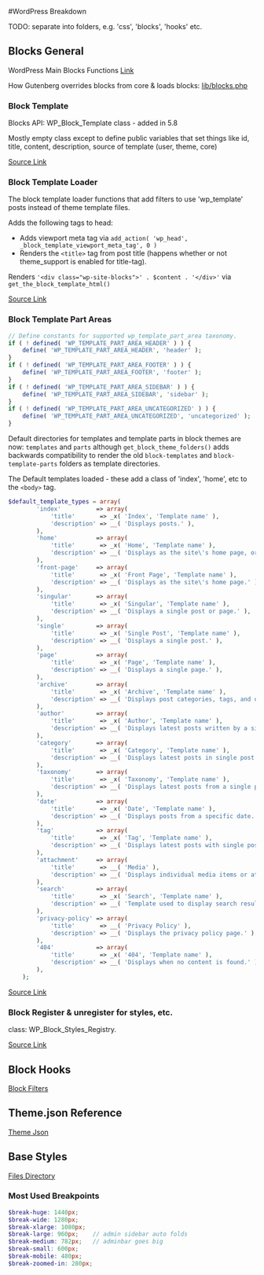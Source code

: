 #WordPress Breakdown

TODO: separate into folders, e.g. 'css', 'blocks', 'hooks' etc.

## Blocks General

WordPress Main Blocks Functions [Link](https://github.com/WordPress/WordPress/blob/master/wp-includes/blocks.php)

How Gutenberg overrides blocks from core & loads blocks: [lib/blocks.php](https://github.com/WordPress/gutenberg/blob/trunk/lib/blocks.php)

### Block Template
Blocks API: WP_Block_Template class - added in 5.8

Mostly empty class except to define public variables that set things like id, title, content, description, source of template (user, theme, core)

[Source Link](https://github.com/WordPress/WordPress/blob/master/wp-includes/class-wp-block-template.php)

### Block Template Loader

The block template loader functions that add filters to use 'wp_template' posts instead of theme template files.

Adds the following tags to head: 
 - Adds viewport meta tag via ```add_action( 'wp_head', _block_template_viewport_meta_tag', 0 )``` 
 - Renders the ```<title>``` tag from post title (happens whether or not theme_support is enabled for title-tag).

Renders ```'<div class="wp-site-blocks">' . $content . '</div>'``` via ```get_the_block_template_html()```

[Source Link](https://github.com/WordPress/WordPress/blob/master/wp-includes/block-template.php)

### Block Template Part Areas

```php
// Define constants for supported wp_template_part_area taxonomy.
if ( ! defined( 'WP_TEMPLATE_PART_AREA_HEADER' ) ) {
	define( 'WP_TEMPLATE_PART_AREA_HEADER', 'header' );
}
if ( ! defined( 'WP_TEMPLATE_PART_AREA_FOOTER' ) ) {
	define( 'WP_TEMPLATE_PART_AREA_FOOTER', 'footer' );
}
if ( ! defined( 'WP_TEMPLATE_PART_AREA_SIDEBAR' ) ) {
	define( 'WP_TEMPLATE_PART_AREA_SIDEBAR', 'sidebar' );
}
if ( ! defined( 'WP_TEMPLATE_PART_AREA_UNCATEGORIZED' ) ) {
	define( 'WP_TEMPLATE_PART_AREA_UNCATEGORIZED', 'uncategorized' );
}
```

Default directories for templates and template parts in block themes are now: ```templates``` and ```parts``` although
```get_block_theme_folders()``` adds backwards compatibility to render the old ```block-templates``` and ```block-template-parts``` folders as
template directories.

The Default templates loaded - these add a class of 'index', 'home', etc to the ```<body>``` tag.

```php 
$default_template_types = array(
		'index'          => array(
			'title'       => _x( 'Index', 'Template name' ),
			'description' => __( 'Displays posts.' ),
		),
		'home'           => array(
			'title'       => _x( 'Home', 'Template name' ),
			'description' => __( 'Displays as the site\'s home page, or as the Posts page when a static home page isn\'t set.' ),
		),
		'front-page'     => array(
			'title'       => _x( 'Front Page', 'Template name' ),
			'description' => __( 'Displays as the site\'s home page.' ),
		),
		'singular'       => array(
			'title'       => _x( 'Singular', 'Template name' ),
			'description' => __( 'Displays a single post or page.' ),
		),
		'single'         => array(
			'title'       => _x( 'Single Post', 'Template name' ),
			'description' => __( 'Displays a single post.' ),
		),
		'page'           => array(
			'title'       => _x( 'Page', 'Template name' ),
			'description' => __( 'Displays a single page.' ),
		),
		'archive'        => array(
			'title'       => _x( 'Archive', 'Template name' ),
			'description' => __( 'Displays post categories, tags, and other archives.' ),
		),
		'author'         => array(
			'title'       => _x( 'Author', 'Template name' ),
			'description' => __( 'Displays latest posts written by a single author.' ),
		),
		'category'       => array(
			'title'       => _x( 'Category', 'Template name' ),
			'description' => __( 'Displays latest posts in single post category.' ),
		),
		'taxonomy'       => array(
			'title'       => _x( 'Taxonomy', 'Template name' ),
			'description' => __( 'Displays latest posts from a single post taxonomy.' ),
		),
		'date'           => array(
			'title'       => _x( 'Date', 'Template name' ),
			'description' => __( 'Displays posts from a specific date.' ),
		),
		'tag'            => array(
			'title'       => _x( 'Tag', 'Template name' ),
			'description' => __( 'Displays latest posts with single post tag.' ),
		),
		'attachment'     => array(
			'title'       => __( 'Media' ),
			'description' => __( 'Displays individual media items or attachments.' ),
		),
		'search'         => array(
			'title'       => _x( 'Search', 'Template name' ),
			'description' => __( 'Template used to display search results.' ),
		),
		'privacy-policy' => array(
			'title'       => __( 'Privacy Policy' ),
			'description' => __( 'Displays the privacy policy page.' ),
		),
		'404'            => array(
			'title'       => _x( '404', 'Template name' ),
			'description' => __( 'Displays when no content is found.' ),
		),
	);
```

[Source Link](https://github.com/WordPress/WordPress/blob/master/wp-includes/block-template-utils.php)

### Block Register & unregister for styles, etc.

class: WP_Block_Styles_Registry.

[Source Link](https://github.com/WordPress/WordPress/blob/master/wp-includes/class-wp-block-styles-registry.php)

## Block Hooks
[Block Filters](https://developer.wordpress.org/block-editor/reference-guides/filters/block-filters/)

## Theme.json Reference
[Theme Json](https://developer.wordpress.org/block-editor/reference-guides/theme-json-reference/theme-json-living/)

## Base Styles

[Files Directory](https://github.com/WordPress/gutenberg/tree/trunk/packages/base-styles)

### Most Used Breakpoints
```scss
$break-huge: 1440px;
$break-wide: 1280px;
$break-xlarge: 1080px;
$break-large: 960px;	// admin sidebar auto folds
$break-medium: 782px;	// adminbar goes big
$break-small: 600px;
$break-mobile: 480px;
$break-zoomed-in: 280px;
```